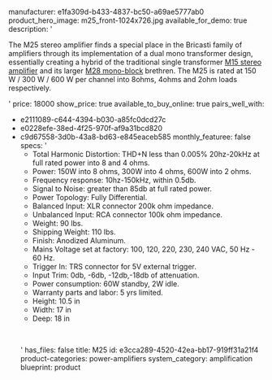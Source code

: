 manufacturer: e1fa309d-b433-4837-bc50-a69ae5777ab0
product_hero_image: m25_front-1024x726.jpg
available_for_demo: true
description: '<p>The M25 stereo amplifier finds a special place in the Bricasti family of amplifiers through its implementation of a dual mono transformer design, essentially creating a hybrid of the traditional single transformer&nbsp;<a href="https://www.bricasti.com/en/consumer/m15.php">M15 stereo amplifier</a>&nbsp;and its larger&nbsp;<a href="https://www.bricasti.com/en/consumer/m28.php">M28 mono-block</a>&nbsp;brethren. The M25 is rated at 150 W / 300 W / 600 W per channel into 8ohms, 4ohms and 2ohm loads respectively.</p>'
price: 18000
show_price: true
available_to_buy_online: true
pairs_well_with:
  - e2111089-c644-4394-b030-a85fc0dcd27c
  - e0228efe-38ed-4f25-970f-af9a31bcd820
  - c9d67558-3d0b-43a8-bd63-e845eaceb585
monthly_featuree: false
specs: '<ul><li>Total Harmonic Distortion: THD+N less than 0.005% 20hz-20kHz at full rated power into 8 and 4 ohms.<br></li><li>Power: 150W into 8 ohms, 300W into 4 ohms, 600W into 2 ohms.<br></li><li>Frequency response: 10hz-150kHz, within 0.5db.<br></li><li>Signal to Noise: greater than 85db at full rated power.<br></li><li>Power Topology: Fully Differential.<br></li><li>Balanced Input: XLR connector 200k ohm impedance.<br></li><li>Unbalanced Input: RCA connector 100k ohm impedance.<br></li><li>Weight: 90 lbs.<br></li><li>Shipping Weight: 110 lbs.<br></li><li>Finish: Anodized Aluminum.<br></li><li>Mains Voltage set at factory: 100, 120, 220, 230, 240 VAC, 50 Hz - 60 Hz.<br></li><li>Trigger In: TRS connector for 5V external trigger.<br></li><li>Input Trim: 0db, -6db, -12db,-18db of attenuation.<br></li><li>Power consumption: 60W standby, 2W idle.<br></li><li>Warranty parts and labor: 5 yrs limited.<br></li><li>Height: 10.5 in&nbsp;<br></li><li>Width: 17 in&nbsp;<br></li><li>Deep: 18 in&nbsp;<br></li></ul><p><br></p>'
has_files: false
title: M25
id: e3cca289-4520-42ea-bb17-919ff31a21f4
product-categories: power-amplifiers
system_category: amplification
blueprint: product

